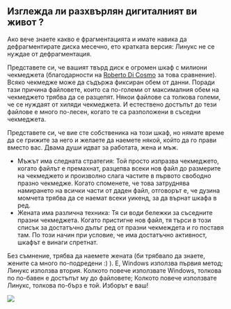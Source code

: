 <?php require("../../entete.php"); ?> <?php require("../../base.php"); ?>

<div id="corps">

<h2>Изглежда ли разхвърлян дигиталният ви живот ?</h2>

<p>Ако вече знаете какво е фрагментацията и имате навика да дефрагментирате диска месечно, ето кратката версия: Линукс не се нуждае от дефрагментация.</p>

<p>Представете си, че вашият твърд диск е огромен шкаф с милиони чекмеджета (благодарности на <a href="http://www.pps.jussieu.fr/~dicosmo/">Roberto 
Di Cosmo</a> за това сравнение). Всяко чекмедже може да съдържа фиксиран обем от данни. Поради тази причина файловете, които са по-големи от максималния обем на чекмеджето трябва да се разцепят. Някои файлове са толкова големи, че се нуждаят от хиляди чекмеджета. И естествено достъпът до тези файлове е много по-лесен, когато те са разположени в съседни чекмеджета.</p>

<p>Представете си, че вие сте собственика на този шкаф, но нямате време да се грижите за него и желаете да наемете някой, който да го прави вместо вас. Двама души идват за работата, жена и мъж.</p>

<ul>

<li>Мъжът има следната стратегия: Той просто изпразва чекмеджето, когато файлът е премахнат, разцепва всеки нов файл до размерите на чекмеджето и произволно слага частите в първото свободно празно чекмедже. Когато споменете, че това затруднява намирането на всички части от даден файл, отговорът е, че дузина момчета трябва да се наемат всеки уикенд, за да върнат шкафа в ред.</li>

<li>Жената има различна техника: Тя си води бележки за съседните празни чекмеджета. Когато пристигне нов файл, тя търси в този списък за достатъчно дълъг ред от празни чекмеждета и го поставя там. По този начин при условие, че има достатъчно активност, шкафът е винаги спретнат.</li>

</ul>

<p>Без съмнение, трябва да наемете жената (би трябвало да знаете, жените са много по-подредени  :) ). Е, Windows използва първия метод; Линукс използва втория. Колкото повече използвате Windows, толкова по по-бавен е достъпът му до файловете; Колкото повече използвате Линукс, толкова по-бърз е той. Изборът е ваш!</p>

<img src="Images/defragment.png" />

</div>
</body>
</html>
